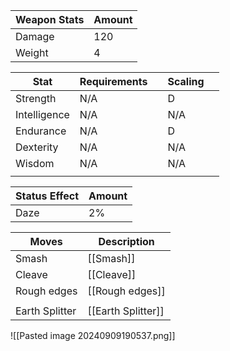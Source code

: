     
| Weapon Stats | Amount |
| ------------ | ------ |
| Damage       | 120    |
| Weight       | 4      |

| Stat         | Requirements |     | Scaling |     |
| ------------ | ------------ | --- | ------- | --- |
| Strength     | N/A          |     | D       |     |
| Intelligence | N/A          |     | N/A     |     |
| Endurance    | N/A          |     | D       |     |
| Dexterity    | N/A          |     | N/A     |     |
| Wisdom       | N/A          |     | N/A     |     |
|              |              |     |         |     |

| Status Effect | Amount |
| ------------- | ------ |
| Daze          | 2%     |


| Moves          | Description        |
| -------------- | ------------------ |
| Smash          | [[Smash]]          |
| Cleave         | [[Cleave]]         |
| Rough edges    | [[Rough edges]]    |
|                |                    |
| Earth Splitter | [[Earth Splitter]] |
![[Pasted image 20240909190537.png]]